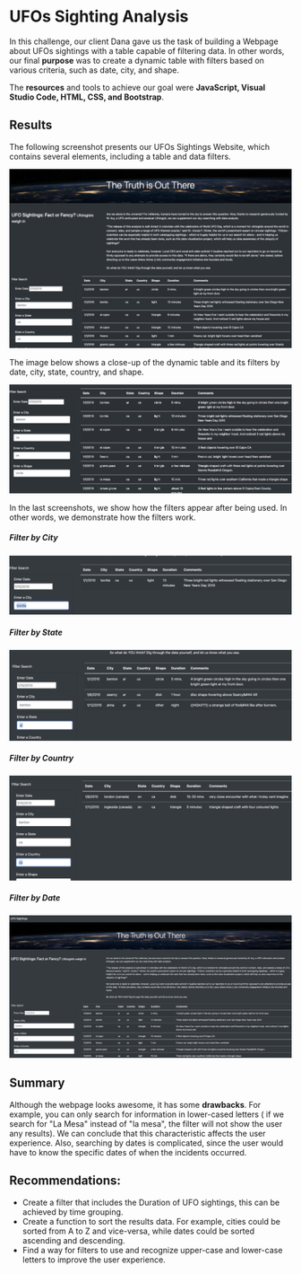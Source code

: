 # UFOs Sighting Analysis

In this challenge, our client Dana gave us the task of building a Webpage about UFOs sightings with a table capable of filtering data. In other words, our final **purpose** was to create a dynamic table with filters based on various criteria, such as date, city, and shape.

The **resources** and tools to achieve our goal were **JavaScript, Visual Studio Code, HTML, CSS, and Bootstrap**.

## Results

The following screenshot presents our UFOs Sightings Website, which contains several elements, including a table and data filters.

![Alt text](/Resources/1.png "imagen1")

The image below shows a close-up of the dynamic table and its filters by date, city, state, country, and shape.

![Alt text](/Resources/10.png "imagen10")

In the last screenshots, we show how the filters appear after being used. In other words, we demonstrate how the filters work.

##### Filter by City
![Alt text](/Resources/11.png "imagen2")

##### Filter by State
![Alt text](/Resources/7.png "imagen3")

##### Filter by Country
![Alt text](/Resources/5.png "imagen4")

##### Filter by Date
![Alt text](/Resources/9.png "imagen9")


## Summary

Although the webpage looks awesome, it has some **drawbacks**. For example, you can only search for information in lower-cased letters ( if we search for "La Mesa" instead of "la mesa", the filter will not show the user any results). We can conclude that this characteristic affects the user experience. Also, searching by dates is complicated, since the user would have to know the specific dates of when the incidents occurred. 

## Recommendations:

- Create a filter that includes the Duration of UFO sightings, this can be achieved by time grouping.
- Create a function to sort the results data. For example, cities could be sorted from A to Z and vice-versa, while dates could be sorted ascending and descending.
- Find a way for filters to use and recognize upper-case and lower-case letters to improve the user experience.
